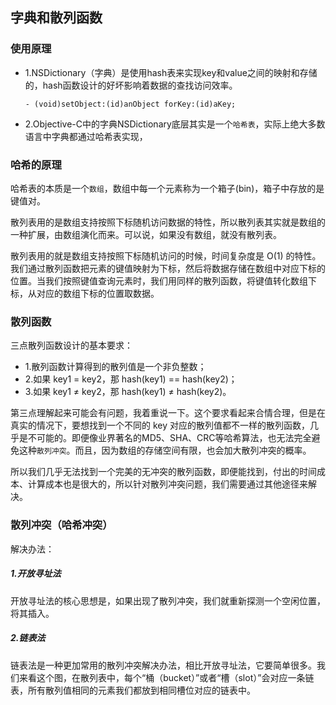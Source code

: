 ## 字典和散列函数

### 使用原理

* 1.NSDictionary（字典）是使用hash表来实现key和value之间的映射和存储的，hash函数设计的好坏影响着数据的查找访问效率。

      - (void)setObject:(id)anObject forKey:(id)aKey;

* 2.Objective-C中的字典NSDictionary底层其实是一个`哈希表`，实际上绝大多数语言中字典都通过哈希表实现，

### 哈希的原理

哈希表的本质是一个`数组`，数组中每一个元素称为一个箱子(bin)，箱子中存放的是键值对。

散列表用的是数组支持按照下标随机访问数据的特性，所以散列表其实就是数组的一种扩展，由数组演化而来。可以说，如果没有数组，就没有散列表。

散列表用的就是数组支持按照下标随机访问的时候，时间复杂度是 O(1) 的特性。我们通过散列函数把元素的键值映射为下标，然后将数据存储在数组中对应下标的位置。当我们按照键值查询元素时，我们用同样的散列函数，将键值转化数组下标，从对应的数组下标的位置取数据。

### 散列函数

三点散列函数设计的基本要求：

* 1.散列函数计算得到的散列值是一个非负整数；
* 2.如果 key1 = key2，那 hash(key1) == hash(key2)；
* 3.如果 key1 ≠ key2，那 hash(key1) ≠ hash(key2)。

第三点理解起来可能会有问题，我着重说一下。这个要求看起来合情合理，但是在真实的情况下，要想找到一个不同的 key 对应的散列值都不一样的散列函数，几乎是不可能的。即便像业界著名的MD5、SHA、CRC等哈希算法，也无法完全避免这种`散列冲突`。而且，因为数组的存储空间有限，也会加大散列冲突的概率。

所以我们几乎无法找到一个完美的无冲突的散列函数，即便能找到，付出的时间成本、计算成本也是很大的，所以针对散列冲突问题，我们需要通过其他途径来解决。

### 散列冲突（哈希冲突）

解决办法：

##### 1.开放寻址法

开放寻址法的核心思想是，如果出现了散列冲突，我们就重新探测一个空闲位置，将其插入。

##### 2.链表法

链表法是一种更加常用的散列冲突解决办法，相比开放寻址法，它要简单很多。我们来看这个图，在散列表中，每个“桶（bucket）”或者“槽（slot）”会对应一条链表，所有散列值相同的元素我们都放到相同槽位对应的链表中。